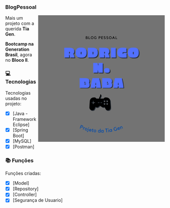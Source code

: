 ### BlogPessoal
<img src="https://github.com/RodrigoBaba/BlogPessoal/blob/develop/logotipo_blog_pessoal.png" min-width="400px" max-width="400px" width="400px" align="right" alt="Computador iuriCode">

<p align="left">Mais um projeto com a querida <strong>Tia Gen</strong>. 
<br>
</p>
<p align="left"><strong>Bootcamp na Generation Brasil</strong>, agora no <strong>Bloco II</strong>.
<br>
</p>

### 💻 Tecnologias

Tecnologias usadas no projeto:

- [x] [Java - Framework Eclipse]
- [x] [Spring Boot] 
- [x] [MySQL]
- [X] [Postman] 

### 📚 Funções

Funções criadas:

- [x] [Model]
- [x] [Repository]
- [x] [Controller]
- [x] [Segurança de Usuario]
